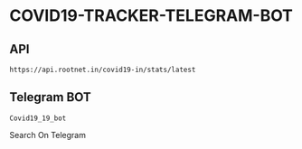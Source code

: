 # COVID19-TRACKER-TELEGRAM-BOT

## API
`https://api.rootnet.in/covid19-in/stats/latest`

## Telegram BOT

`Covid19_19_bot`

Search On Telegram
